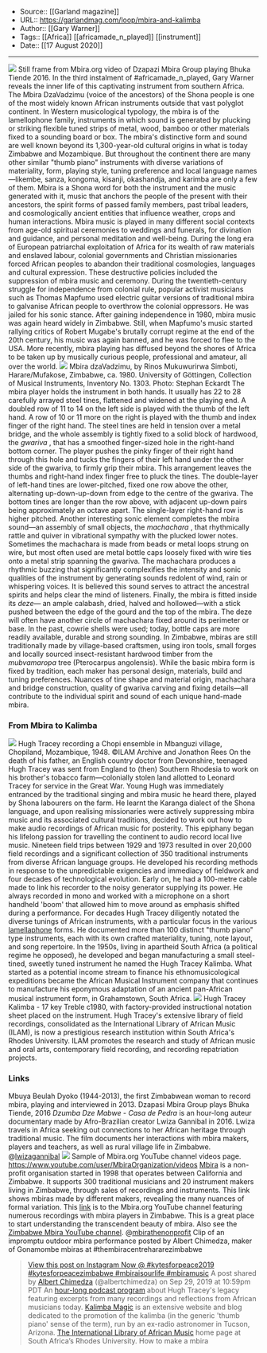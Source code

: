 ﻿
  * Source:: [[Garland magazine]]
  * URL:: https://garlandmag.com/loop/mbira-and-kalimba
  * Author:: [[Gary Warner]]
  * Tags:: [[Africa]] [[africamade_n_played]] [[instrument]]
  * Date:: [[17 August 2020]]


* * *
![](https://garlandmag.com/wp-content/uploads/2020/08/02_Dzapasi-Mbira-Group-plays-Bhuka-Tiende-2016.jpg)
Still frame from Mbira.org video of Dzapazi Mbira Group playing Bhuka Tiende 2016.
In the third instalment of #africamade_n_played, Gary Warner reveals the inner life of this captivating instrument from southern Africa.
The Mbira DzaVadzimu (voice of the ancestors) of the Shona people is one of the most widely known African instruments outside that vast polyglot continent. In Western musicological typology, the mbira is of the lamellophone family, instruments in which sound is generated by plucking or striking flexible tuned strips of metal, wood, bamboo or other materials fixed to a sounding board or box. The mbira's distinctive form and sound are well known beyond its 1,300-year-old cultural origins in what is today Zimbabwe and Mozambique. But throughout the continent there are many other similar "thumb piano" instruments with diverse variations of materiality, form, playing style, tuning preference and local language names—likembe, sanza, kongoma, kisanji, okashandja, and karimba are only a few of them.
Mbira is a Shona word for both the instrument and the music generated with it, music that anchors the people of the present with their ancestors, the spirit forms of passed family members, past tribal leaders, and cosmologically ancient entities that influence weather, crops and human interactions. Mbira music is played in many different social contexts from age-old spiritual ceremonies to weddings and funerals, for divination and guidance, and personal meditation and well-being.
During the long era of European patriarchal exploitation of Africa for its wealth of raw materials and enslaved labour, colonial governments and Christian missionaries forced African peoples to abandon their traditional cosmologies, languages and cultural expression. These destructive policies included the suppression of mbira music and ceremony.
During the twentieth-century struggle for independence from colonial rule, popular activist musicians such as Thomas Mapfumo used electric guitar versions of traditional mbira to galvanise African people to overthrow the colonial oppressors. He was jailed for his sonic stance. After gaining independence in 1980, mbira music was again heard widely in Zimbabwe. Still, when Mapfumo's music started rallying critics of Robert Mugabe's brutally corrupt regime at the end of the 20th century, his music was again banned, and he was forced to flee to the USA. More recently, mbira playing has diffused beyond the shores of Africa to be taken up by musically curious people, professional and amateur, all over the world.
![](https://garlandmag.com/wp-content/uploads/2020/08/01_mbira_example-1024x939.jpg)
Mbira dzaVadzimu, by Rinos Mukuwurirwa Simboti, Harare/Mufakose, Zimbabwe, ca. 1980. University of Göttingen, Collection of Musical Instruments, Inventory No. 1303. Photo: Stephan Eckardt
The mbira player holds the instrument in both hands. It usually has 22 to 28 carefully arrayed steel tines, flattened and widened at the playing end. A doubled row of 11 to 14 on the left side is played with the thumb of the left hand. A row of 10 or 11 more on the right is played with the thumb and index finger of the right hand. The steel tines are held in tension over a metal bridge, and the whole assembly is tightly fixed to a solid block of hardwood, the _gwariva_ , that has a smoothed finger-sized hole in the right-hand bottom corner. The player pushes the pinky finger of their right hand through this hole and tucks the fingers of their left hand under the other side of the gwariva, to firmly grip their mbira. This arrangement leaves the thumbs and right-hand index finger free to pluck the tines.
The double-layer of left-hand tines are lower-pitched, fixed one row above the other, alternating up-down-up-down from edge to the centre of the gwariva. The bottom tines are longer than the row above, with adjacent up-down pairs being approximately an octave apart. The single-layer right-hand row is higher pitched.
Another interesting sonic element completes the mbira sound—an assembly of small objects, the _machachara_ , that rhythmically rattle and quiver in vibrational sympathy with the plucked lower notes. Sometimes the machachara is made from beads or metal loops strung on wire, but most often used are metal bottle caps loosely fixed with wire ties onto a metal strip spanning the gwariva. The machachara produces a rhythmic buzzing that significantly complexifies the intensity and sonic qualities of the instrument by generating sounds redolent of wind, rain or whispering voices. It is believed this sound serves to attract the ancestral spirits and helps clear the mind of listeners.
Finally, the mbira is fitted inside its _deze—_ an ample calabash, dried, halved and hollowed—with a stick pushed between the edge of the gourd and the top of the mbira. The deze will often have another circle of machachara fixed around its perimeter or base. In the past, cowrie shells were used; today, bottle caps are more readily available, durable and strong sounding.
In Zimbabwe, mbiras are still traditionally made by village-based craftsmen, using iron tools, small forges and locally sourced insect-resistant hardwood timber from the _mubvamaropa_ tree (Pterocarpus angolensis). While the basic mbira form is fixed by tradition, each maker has personal design, materials, build and tuning preferences. Nuances of tine shape and material origin, machachara and bridge construction, quality of gwariva carving and fixing details—all contribute to the individual spirit and sound of each unique hand-made mbira.
### From Mbira to Kalimba
![](https://garlandmag.com/wp-content/uploads/2020/08/04_HughTracey_Recording1948.jpg)
Hugh Tracey recording a Chopi ensemble in Mbanguzi village, Chopiland, Mozambique, 1948. ©ILAM Archive and Jonathon Rees
On the death of his father, an English country doctor from Devonshire, teenaged Hugh Tracey was sent from England to (then) Southern Rhodesia to work on his brother's tobacco farm—colonially stolen land allotted to Leonard Tracey for service in the Great War. Young Hugh was immediately entranced by the traditional singing and mbira music he heard there, played by Shona labourers on the farm. He learnt the Karanga dialect of the Shona language, and upon realising missionaries were actively suppressing mbira music and its associated cultural traditions, decided to work out how to make audio recordings of African music for posterity.
This epiphany began his lifelong passion for travelling the continent to audio record local live music. Nineteen field trips between 1929 and 1973 resulted in over 20,000 field recordings and a significant collection of 350 traditional instruments from diverse African language groups.
He developed his recording methods in response to the unpredictable exigencies and immediacy of fieldwork and four decades of technological evolution. Early on, he had a 100-metre cable made to link his recorder to the noisy generator supplying its power. He always recorded in mono and worked with a microphone on a short handheld 'boom' that allowed him to move around as emphasis shifted during a performance.
For decades Hugh Tracey diligently notated the diverse tunings of African instruments, with a particular focus in the various [lamellaphone](https://garlandmag.com/article/the-social-lamellophone/) forms. He documented more than 100 distinct "thumb piano" type instruments, each with its own crafted materiality, tuning, note layout, and song repertoire. In the 1950s, living in apartheid South Africa (a political regime he opposed), he developed and began manufacturing a small steel-tined, sweetly tuned instrument he named the Hugh Tracey Kalimba. What started as a potential income stream to finance his ethnomusicological expeditions became the African Musical Instrument company that continues to manufacture his eponymous adaptation of an ancient pan-African musical instrument form, in Grahamstown, South Africa.
![](https://garlandmag.com/wp-content/uploads/2020/08/05_HUGH-TRACEY_KALIMBA_NOTATION-768x1024.jpg)
Hugh Tracey Kalimba - 17 key Treble c1980, with factory-provided instructional notation sheet placed on the instrument.
Hugh Tracey's extensive library of field recordings, consolidated as the International Library of African Music (ILAM), is now a prestigious research institution within South Africa's Rhodes University. ILAM promotes the research and study of African music and oral arts, contemporary field recording, and recording repatriation projects.
### Links
Mbuya Beulah Dyoko (1944-2013), the first Zimbabwean woman to record mbira, playing and interviewed in 2013.
Dzapasi Mbira Group plays Bhuka Tiende, 2016
 _Dzumba Dze Mabwe - Casa de Pedra_ is an hour-long auteur documentary made by Afro-Brazilian creator Lwiza Gannibal in 2016. Lwiza travels in Africa seeking out connections to her African heritage through traditional music. The film documents her interactions with mbira makers, players and teachers, as well as rural village life in Zimbabwe.
@[lwizagannibal](https://instagram.com/lwizagannibal)
![](https://garlandmag.com/wp-content/uploads/2020/08/03_MBIRA_ORG_VIDEOS-1024x714.jpg)
Sample of Mbira.org YouTube channel videos page. https://www.youtube.com/user/MbiraOrganization/videos
[Mbira](https://mbira.org/what-is-mbira/mbira-makers/) is a non-profit organisation started in 1998 that operates between California and Zimbabwe. It supports 300 traditional musicians and 20 instrument makers living in Zimbabwe, through sales of recordings and instruments. This link shows mbiras made by different makers, revealing the many nuances of formal variation.
This [link](https://www.youtube.com/user/MbiraOrganization/videos) is to the Mbira.org YouTube channel featuring numerous recordings with mbira players in Zimbabwe. This is a great place to start understanding the transcendent beauty of mbira. Also see the [Zimbabwe Mbira YouTube channel](https://www.youtube.com/user/ZimbabweMbira/videos).
@[mbirathenonprofit](https://instagram.com/mbirathenonprofit)
Clip of an impromptu outdoor mbira performance posted by Albert Chimedza, maker of Gonamombe mbiras at #thembiracentrehararezimbabwe
> [ View this post on Instagram
> ](https://www.instagram.com/p/B2_zpq8DdGP/?utm_source=ig_embed&utm_campaign=loading)
> [Now @ #kytesforpeace2019 #kytesforpeacezimbabwe #mbiraisourlife #mbiramusic](https://www.instagram.com/p/B2_zpq8DdGP/?utm_source=ig_embed&utm_campaign=loading)
> A post shared by [ Albert Chimedza](https://www.instagram.com/albertchimedza/?utm_source=ig_embed&utm_campaign=loading) (@albertchimedza) on Sep 29, 2019 at 10:59pm PDT
An [hour-long podcast program](https://afropop.org/audio-programs/hugh-tracey-discover-and-record) about Hugh Tracey's legacy featuring excerpts from many recordings and reflections from African musicians today.
[Kalimba Magic](https://www.kalimbamagic.com/blog/item/my-story-of-hugh-tracey) is an extensive website and blog dedicated to the promotion of the kalimba (in the generic 'thumb piano' sense of the term), run by an ex-radio astronomer in Tucson, Arizona.
[The International Library of African Music](https://www.ru.ac.za/ilam/) home page at South Africa’s Rhodes University.
How to make a mbira
